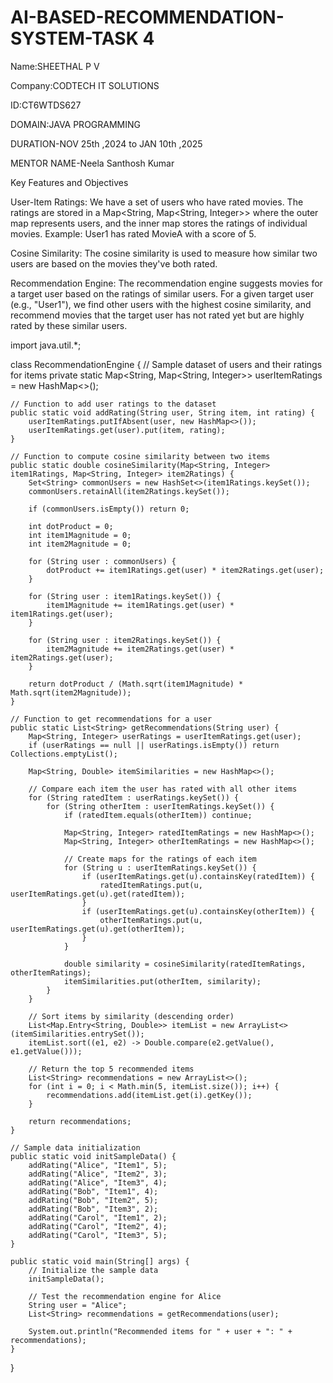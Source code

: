 # AI-BASED-RECOMMENDATION-SYSTEM-TASK 4

Name:SHEETHAL P V

Company:CODTECH IT SOLUTIONS 

ID:CT6WTDS627

DOMAIN:JAVA PROGRAMMING

DURATION-NOV 25th ,2024 to JAN 10th ,2025

MENTOR NAME-Neela Santhosh Kumar

Key Features and Objectives

User-Item Ratings:
We have a set of users who have rated movies. The ratings are stored in a Map<String, Map<String, Integer>> where the outer map represents users, and the inner map stores the ratings of individual movies.
Example: User1 has rated MovieA with a score of 5.

Cosine Similarity:
The cosine similarity is used to measure how similar two users are based on the movies they've both rated.

Recommendation Engine:
The recommendation engine suggests movies for a target user based on the ratings of similar users.
For a given target user (e.g., "User1"), we find other users with the highest cosine similarity, and recommend movies that the target user has not rated yet but are highly rated by these similar users.

import java.util.*;

class RecommendationEngine {
    // Sample dataset of users and their ratings for items
    private static Map<String, Map<String, Integer>> userItemRatings = new HashMap<>();

    // Function to add user ratings to the dataset
    public static void addRating(String user, String item, int rating) {
        userItemRatings.putIfAbsent(user, new HashMap<>());
        userItemRatings.get(user).put(item, rating);
    }

    // Function to compute cosine similarity between two items
    public static double cosineSimilarity(Map<String, Integer> item1Ratings, Map<String, Integer> item2Ratings) {
        Set<String> commonUsers = new HashSet<>(item1Ratings.keySet());
        commonUsers.retainAll(item2Ratings.keySet());

        if (commonUsers.isEmpty()) return 0;

        int dotProduct = 0;
        int item1Magnitude = 0;
        int item2Magnitude = 0;

        for (String user : commonUsers) {
            dotProduct += item1Ratings.get(user) * item2Ratings.get(user);
        }

        for (String user : item1Ratings.keySet()) {
            item1Magnitude += item1Ratings.get(user) * item1Ratings.get(user);
        }

        for (String user : item2Ratings.keySet()) {
            item2Magnitude += item2Ratings.get(user) * item2Ratings.get(user);
        }

        return dotProduct / (Math.sqrt(item1Magnitude) * Math.sqrt(item2Magnitude));
    }

    // Function to get recommendations for a user
    public static List<String> getRecommendations(String user) {
        Map<String, Integer> userRatings = userItemRatings.get(user);
        if (userRatings == null || userRatings.isEmpty()) return Collections.emptyList();

        Map<String, Double> itemSimilarities = new HashMap<>();
        
        // Compare each item the user has rated with all other items
        for (String ratedItem : userRatings.keySet()) {
            for (String otherItem : userItemRatings.keySet()) {
                if (ratedItem.equals(otherItem)) continue;

                Map<String, Integer> ratedItemRatings = new HashMap<>();
                Map<String, Integer> otherItemRatings = new HashMap<>();
                
                // Create maps for the ratings of each item
                for (String u : userItemRatings.keySet()) {
                    if (userItemRatings.get(u).containsKey(ratedItem)) {
                        ratedItemRatings.put(u, userItemRatings.get(u).get(ratedItem));
                    }
                    if (userItemRatings.get(u).containsKey(otherItem)) {
                        otherItemRatings.put(u, userItemRatings.get(u).get(otherItem));
                    }
                }

                double similarity = cosineSimilarity(ratedItemRatings, otherItemRatings);
                itemSimilarities.put(otherItem, similarity);
            }
        }

        // Sort items by similarity (descending order)
        List<Map.Entry<String, Double>> itemList = new ArrayList<>(itemSimilarities.entrySet());
        itemList.sort((e1, e2) -> Double.compare(e2.getValue(), e1.getValue()));

        // Return the top 5 recommended items
        List<String> recommendations = new ArrayList<>();
        for (int i = 0; i < Math.min(5, itemList.size()); i++) {
            recommendations.add(itemList.get(i).getKey());
        }

        return recommendations;
    }

    // Sample data initialization
    public static void initSampleData() {
        addRating("Alice", "Item1", 5);
        addRating("Alice", "Item2", 3);
        addRating("Alice", "Item3", 4);
        addRating("Bob", "Item1", 4);
        addRating("Bob", "Item2", 5);
        addRating("Bob", "Item3", 2);
        addRating("Carol", "Item1", 2);
        addRating("Carol", "Item2", 4);
        addRating("Carol", "Item3", 5);
    }

    public static void main(String[] args) {
        // Initialize the sample data
        initSampleData();

        // Test the recommendation engine for Alice
        String user = "Alice";
        List<String> recommendations = getRecommendations(user);

        System.out.println("Recommended items for " + user + ": " + recommendations);
    }
}
